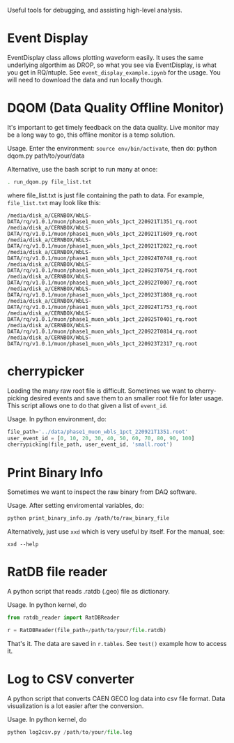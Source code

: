 Useful tools for debugging, and assisting high-level analysis.

# Event Display
EventDisplay class allows plotting waveform easily. It uses the same underlying algorthim as DROP, so what you see via EventDisplay, is what you get in RQ/ntuple. See `event_display_example.ipynb` for the usage. You will need to download the data and run locally though.

# DQOM (Data Quality Offline Monitor)
It's important to get timely feedback on the data quality. Live monitor may be a long way to go, this offline monitor is a temp solution.

Usage. Enter the environment: `source env/bin/activate`, then do:
python dqom.py path/to/your/data

Alternative, use the bash script to run many at once:
```bash
. run_dqom.py file_list.txt
```
where file_list.txt is just file containing the path to data. For example, `file_list.txt` may look like this:

```
/media/disk_a/CERNBOX/WbLS-DATA/rq/v1.0.1/muon/phase1_muon_wbls_1pct_220921T1351_rq.root
/media/disk_a/CERNBOX/WbLS-DATA/rq/v1.0.1/muon/phase1_muon_wbls_1pct_220921T1609_rq.root
/media/disk_a/CERNBOX/WbLS-DATA/rq/v1.0.1/muon/phase1_muon_wbls_1pct_220921T2022_rq.root
/media/disk_a/CERNBOX/WbLS-DATA/rq/v1.0.1/muon/phase1_muon_wbls_1pct_220924T0748_rq.root
/media/disk_a/CERNBOX/WbLS-DATA/rq/v1.0.1/muon/phase1_muon_wbls_1pct_220923T0754_rq.root
/media/disk_a/CERNBOX/WbLS-DATA/rq/v1.0.1/muon/phase1_muon_wbls_1pct_220922T0007_rq.root
/media/disk_a/CERNBOX/WbLS-DATA/rq/v1.0.1/muon/phase1_muon_wbls_1pct_220923T1808_rq.root
/media/disk_a/CERNBOX/WbLS-DATA/rq/v1.0.1/muon/phase1_muon_wbls_1pct_220924T1753_rq.root
/media/disk_a/CERNBOX/WbLS-DATA/rq/v1.0.1/muon/phase1_muon_wbls_1pct_220925T0401_rq.root
/media/disk_a/CERNBOX/WbLS-DATA/rq/v1.0.1/muon/phase1_muon_wbls_1pct_220922T0814_rq.root
/media/disk_a/CERNBOX/WbLS-DATA/rq/v1.0.1/muon/phase1_muon_wbls_1pct_220923T2317_rq.root
```
# cherrypicker

Loading the many raw root file is difficult. Sometimes we want to cherry-picking desired events and save them to an smaller root file for later usage. This script allows one to do that given a list of `event_id`. 

Usage. In python environment, do:
```python
file_path='../data/phase1_muon_wbls_1pct_220921T1351.root'
user_event_id = [0, 10, 20, 30, 40, 50, 60, 70, 80, 90, 100]
cherrypicking(file_path, user_event_id, 'small.root')
```

# Print Binary Info 
Sometimes we want to inspect the raw binary from DAQ software. 

Usage. After setting enviromental variables, do:
```bash
python print_binary_info.py /path/to/raw_binary_file
```

Alternatively, just use `xxd` which is very useful by itself. For the manual, see:
```
xxd --help
```


# RatDB file reader
A python script that reads .ratdb (.geo) file as dictionary.

Usage. In python kernel, do
```python
from ratdb_reader import RatDBReader

r = RatDBReader(file_path=/path/to/your/file.ratdb)
```
That's it. The data are saved in `r.tables`. See `test()` example how to access it.

# Log to CSV converter

A python script that converts CAEN GECO log data into csv file format. Data visualization is a lot easier after the conversion.

Usage. In python kernel, do
```python
python log2csv.py /path/to/your/file.log
```